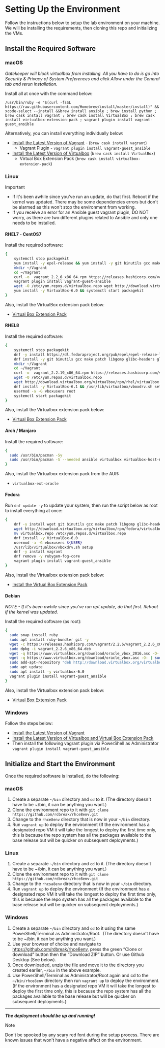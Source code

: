 # Setting Up the Environment

Follow the instructions below to setup the lab environment on your machine. We will be installing the requirements, then cloning this repo and initializing the VMs.

## Install the Required Software

### macOS

_Gatekeeper will block virtualbox from installing. All you have to do is go into Security & Privacy of System Preferences and click Allow under the General tab and rerun installation._

Install all at once with the command below:

```
/usr/bin/ruby -e "$(curl -fsSL https://raw.githubusercontent.com/Homebrew/install/master/install)" && xcode-select --install &&brew install ansible ; brew install python ; brew cask install vagrant ; brew cask install VirtualBox ; brew cask install virtualbox-extension-pack ; vagrant plugin install vagrant-guest_ansible
```

Alternatively, you can install everything individually below:

- [Install the Latest Version of Vagrant](https://www.vagrantup.com/downloads.html) - (`brew cask install vagrant`)
  - Vagrant Plugin - `vagrant plugin install vagrant-guest_ansible`
- [Install the Latest Version of Virtualbox](https://www.virtualbox.org/wiki/Downloads) (`brew cask install VirtualBox`)
  - Virtual Box Extension Pack (`brew cask install virtualbox-extension-pack`)

### Linux

> [!IMPORTANT]
> + If it's been awhile since you've run an update, do that first. Reboot if the kernel was updated. There may be some dependencies errors but don't be alarmed as this won't stop the environment from working.
> + If you receive an error for an Ansible guest vagrant plugin, DO NOT worry, as there are two different plugins related to Ansible and only one needs to be installed.

#### RHEL7 - CentOS7

Install the required software:

```bash
{
	systemctl stop packagekit
	yum install -y epel-release && yum install -y git binutils gcc make patch libgomp glibc-headers glibc-devel kernel-headers kernel-devel dkms libvirt libvirt-devel ruby-devel libxslt-devel libxml2-devel libguestfs-tools-c
	mkdir ~/Vagrant
	cd ~/Vagrant
	curl -o  vagrant_2.2.6_x86_64.rpm https://releases.hashicorp.com/vagrant/2.2.6/vagrant_2.2.6_x86_64.rpm && yum install -y vagrant_2.2.6_x86_64.rpm && vagrant plugin install vagrant-guest_ansible
	vagrant plugin install vagrant-guest-ansible
	wget -O /etc/yum.repos.d/virtualbox.repo wget http://download.virtualbox.org/virtualbox/rpm/rhel/virtualbox.repo
	yum install -y VirtualBox-6.0 && systemctl start packagekit
}
```

Also, install the VirtualBox extension pack below:

- [Virtual Box Extension Pack](https://www.virtualbox.org/wiki/Downloads)

#### RHEL8

Install the required software:

```bash
{
	systemctl stop packagekit
	dnf -y install https://dl.fedoraproject.org/pub/epel/epel-release-latest-8.noarch.rpm
	dnf install -y git binutils gcc make patch libgomp glibc-headers glibc-devel kernel-headers kernel-devel dkms libvirt libvirt-devel ruby-devel libxslt-devel libxml2-devel libguestfs-tools-c
	mkdir ~/Vagrant
	cd ~/Vagrant
	curl -o  vagrant_2.2.19_x86_64.rpm https://releases.hashicorp.com/vagrant/2.2.19/vagrant_2.2.19_x86_64.rpm && dnf install -y vagrant_2.2.19_x86_64.rpm && vagrant plugin install vagrant-guest_ansible
	wget -O /etc/yum.repos.d/virtualbox.repo
	wget http://download.virtualbox.org/virtualbox/rpm/rhel/virtualbox.repo
	dnf install -y VirtualBox-6.1 && /usr/lib/virtualbox/vboxdrv.sh setup
	usermod -a -G vboxusers root
	systemctl start packagekit
}
```

Also, install the Virtualbox extension pack below:

- [Virtual Box Extension Pack](https://www.virtualbox.org/wiki/Downloads)

#### Arch / Manjaro

Install the required software:

```bash
{
  sudo /usr/bin/pacman -Sy
  sudo /usr/bin/pacman -S --needed ansible virtualbox virtualbox-host-modules-arch virtualbox-guest-iso vagrant libvirt
}
```

Also, install the Virtualbox extension pack from the AUR:

+ `virtualbox-ext-oracle`

#### Fedora

Run `dnf update -y` to update your system, then run the script below as root to install everything at once:

```bash
{
	dnf -y install wget git binutils gcc make patch libgomp glibc-headers glibc-devel kernel-headers kernel-devel dkms libvirt libvirt-devel ruby-devel libxslt-devel libxml2-devel
	wget http://download.virtualbox.org/virtualbox/rpm/fedora/virtualbox.repo
	mv virtualbox.repo /etc/yum.repos.d/virtualbox.repo
	dnf install -y VirtualBox-6.0
	usermod -a -G vboxusers ${USER}
	/usr/lib/virtualbox/vboxdrv.sh setup
	dnf -y install vagrant
	dnf remove -y rubygem-fog-core
	vagrant plugin install vagrant-guest_ansible
}
```

Also, install the Virtualbox extension pack below:

- [Install the Virtual Box Extension Pack](https://www.virtualbox.org/wiki/Downloads)

#### Debian

_NOTE - If it's been awhile since you've run apt update, do that first. Reboot if the kernel was updated._

Install the required software (as root):

```bash
{
  sudo snap install ruby
  sudo apt install ruby-bundler git -y
  wget -c https://releases.hashicorp.com/vagrant/2.2.6/vagrant_2.2.6_x86_64.deb
  sudo dpkg -i vagrant_2.2.6_x86_64.deb
  wget -q https://www.virtualbox.org/download/oracle_vbox_2016.asc -O- | sudo apt-key add -
  wget -q https://www.virtualbox.org/download/oracle_vbox.asc -O- | sudo apt-key add -
  sudo add-apt-repository "deb http://download.virtualbox.org/virtualbox/debian bionic contrib"
  sudo apt update
  sudo apt install -y virtualbox-6.0
  vagrant plugin install vagrant-guest_ansible
}
```

Also, install the Virtualbox extension pack below:

- [Virtual Box Extension Pack](https://www.virtualbox.org/wiki/Downloads)

### Windows

Follow the steps below:

- [Install the Latest Version of Vagrant](https://www.vagrantup.com/downloads.html)
- [Install the Latest Version of Virtualbox and Virtual Box Extension Pack](https://www.virtualbox.org/wiki/Downloads)
- Then install the following vagrant plugin via PowerShell as Administrator `vagrant plugin install vagrant-guest_ansible`

## Initialize and Start the Environment

Once the required software is installed, do the following:

### macOS

1. Create a separate `~/bin` directory and `cd` to it.  (The directory doesn't have to be ~/bin, it can be anything you want.)
2. Clone the environment repo to it with `git clone https://github.com/rdbreak/rhce8env.git`
3. Change to the `rhce8env` directory that is now in your `~/bin` directory.
4. Run `vagrant up` to deploy the environment (If the environment has a designated repo VM it will take the longest to deploy the first time only, this is because the repo system has all the packages available to the base release but will be quicker on subsequent deployments.)

### Linux

1. Create a separate `~/bin` directory and `cd` to it.  (The directory doesn't have to be ~/bin, it can be anything you want.)
2. Clone the environment repo to it with `git clone https://github.com/rdbreak/rhce8env.git`
3. Change to the `rhcsa8env` directory that is now in your `~/bin` directory.
4. Run `vagrant up` to deploy the environment (If the environment has a designated repo VM it will take the longest to deploy the first time only, this is because the repo system has all the packages available to the base release but will be quicker on subsequent deployments.)

### Windows

1. Create a separate `~/bin` directory and `cd` to it using the same PowerShell/Terminal as Administrator/Root.  (The directory doesn't have to be ~/bin, it can be anything you want.)
2. Use your browser of choice and navigate to <https://github.com/rdbreak/rhce8env>, press the green “Clone or download” button then the “Download ZIP” button. Or use Github Desktop (See below).
3. Once downloaded, unzip the file and move it to the directory you created earlier, `~/bin` in the above example.
4. Use PowerShell/Terminal as Administrator/Root again and cd to the `~/bin/rhce8env` directory then run `vagrant up` to deploy the environment. (If the environment has a designated repo VM it will take the longest to deploy the first time only, this is because the repo system has all the packages available to the base release but will be quicker on subsequent deployments.)

---

**_The deployment should be up and running!_**

>[!NOTE]
> Don't be spooked by any scary red font during the setup process. There are known issues that won't have a negative affect on the environment.
